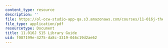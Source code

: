 ```yaml
---
content_type: resource
description: ''
file: https://ol-ocw-studio-app-qa.s3.amazonaws.com/courses/11-016j-the-once-and-future-city-spring-2015/f087199e4275da8c3319046c19d2ae62_MIT11_016JS15_Library.pdf
file_type: application/pdf
resourcetype: Document
title: 11.016J S15 Library Guide
uid: f087199e-4275-da8c-3319-046c19d2ae62
---
```

